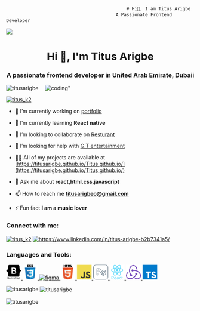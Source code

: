                                                  # Hi👋, I am Titus Arigbe
                                             A Passionate Frontend Developer

<img src="https://camo.githubusercontent.com/5b1d292467a7b41f288e50d450674ef3cfb99862405c58b6d440957ae3519c22/68747470733a2f2f666972656261736573746f726167652e676f6f676c65617069732e636f6d2f76302f622f666c6578692d636f64696e672e61707073706f742e636f6d2f6f2f64656d706769372d35323066386435662d363364342d343435332d383832322d6462633134396165323766382e6769663f616c743d6d6564696126746f6b656e3d39316330633762322d393363332d343032392d623031312d316138373033633537333064">
<h1 align="center">Hi 👋, I'm Titus Arigbe</h1>
<h3 align="center">A passionate frontend developer in United Arab Emirate, Dubaii</h3>
<img align="right" alt=coding" width="400" src="https://www.springboard.com/library/static/fc5022f0026f5380ffc5802111b21527/bbc2a/DSC-Article-DSC-Roles-DataScientist.png">

<p align="left"> <img src="https://komarev.com/ghpvc/?username=titusarigbe&label=Profile%20views&color=0e75b6&style=flat" alt="titusarigbe" /> </p>

<p align="left"> <a href="https://twitter.com/titus_k2" target="blank"><img src="https://img.shields.io/twitter/follow/titus_k2?logo=twitter&style=for-the-badge" alt="titus_k2" /></a> </p>

- 🔭 I’m currently working on [portfolio](https://titusarigbe.github.io/G.T-Entertaiment/)

- 🌱 I’m currently learning **React native**

- 👯 I’m looking to collaborate on [Resturant](https://foodonwl.com/)

- 🤝 I’m looking for help with [G.T entertainment](https://titusarigbe.github.io/G.T-Entertaiment/)

- 👨‍💻 All of my projects are available at [https://titusarigbe.github.io/Titus.github.io/](https://titusarigbe.github.io/Titus.github.io/)

- 💬 Ask me about **react,html.css,javascript**

- 📫 How to reach me **titusarigbeo@gmail.com**

- ⚡ Fun fact **I am a music lover**

<h3 align="left">Connect with me:</h3>
<p align="left">
<a href="https://twitter.com/titus_k2" target="blank"><img align="center" src="https://raw.githubusercontent.com/rahuldkjain/github-profile-readme-generator/master/src/images/icons/Social/twitter.svg" alt="titus_k2" height="30" width="40" /></a>
<a href="https://linkedin.com/in/https://www.linkedin.com/in/titus-arigbe-b2b7341a5/" target="blank"><img align="center" src="https://raw.githubusercontent.com/rahuldkjain/github-profile-readme-generator/master/src/images/icons/Social/linked-in-alt.svg" alt="https://www.linkedin.com/in/titus-arigbe-b2b7341a5/" height="30" width="40" /></a>
</p>

<h3 align="left">Languages and Tools:</h3>
<p align="left"> <a href="https://getbootstrap.com" target="_blank" rel="noreferrer"> <img src="https://raw.githubusercontent.com/devicons/devicon/master/icons/bootstrap/bootstrap-plain-wordmark.svg" alt="bootstrap" width="40" height="40"/> </a> <a href="https://www.w3schools.com/css/" target="_blank" rel="noreferrer"> <img src="https://raw.githubusercontent.com/devicons/devicon/master/icons/css3/css3-original-wordmark.svg" alt="css3" width="40" height="40"/> </a> <a href="https://www.figma.com/" target="_blank" rel="noreferrer"> <img src="https://www.vectorlogo.zone/logos/figma/figma-icon.svg" alt="figma" width="40" height="40"/> </a> <a href="https://www.w3.org/html/" target="_blank" rel="noreferrer"> <img src="https://raw.githubusercontent.com/devicons/devicon/master/icons/html5/html5-original-wordmark.svg" alt="html5" width="40" height="40"/> </a> <a href="https://developer.mozilla.org/en-US/docs/Web/JavaScript" target="_blank" rel="noreferrer"> <img src="https://raw.githubusercontent.com/devicons/devicon/master/icons/javascript/javascript-original.svg" alt="javascript" width="40" height="40"/> </a> <a href="https://www.photoshop.com/en" target="_blank" rel="noreferrer"> <img src="https://raw.githubusercontent.com/devicons/devicon/master/icons/photoshop/photoshop-line.svg" alt="photoshop" width="40" height="40"/> </a> <a href="https://reactjs.org/" target="_blank" rel="noreferrer"> <img src="https://raw.githubusercontent.com/devicons/devicon/master/icons/react/react-original-wordmark.svg" alt="react" width="40" height="40"/> </a> <a href="https://redux.js.org" target="_blank" rel="noreferrer"> <img src="https://raw.githubusercontent.com/devicons/devicon/master/icons/redux/redux-original.svg" alt="redux" width="40" height="40"/> </a> <a href="https://www.typescriptlang.org/" target="_blank" rel="noreferrer"> <img src="https://raw.githubusercontent.com/devicons/devicon/master/icons/typescript/typescript-original.svg" alt="typescript" width="40" height="40"/> </a> </p>

<p><img align="left" src="https://github-readme-stats.vercel.app/api/top-langs?username=titusarigbe&show_icons=true&locale=en&layout=compact" alt="titusarigbe" /></p>

<p>&nbsp;<img align="center" src="https://github-readme-stats.vercel.app/api?username=titusarigbe&show_icons=true&locale=en" alt="titusarigbe" /></p>

<p><img align="center" src="https://github-readme-streak-stats.herokuapp.com/?user=titusarigbe&" alt="titusarigbe" /></p>

